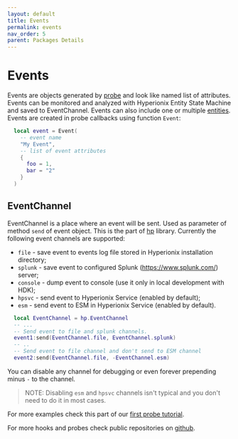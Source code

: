 ```yaml
---
layout: default
title: Events
permalink: events
nav_order: 5
parent: Packages Details
---
```


# Events
Events are objects generated by [probe](probe-details) and look like named list of attributes. Events can be monitored and analyzed with Hyperionix Entity State Machine and saved to EventChannel. Events can also include one or multiple [entities](entities). Events are created in probe callbacks using function `Event`:
```lua
  local event = Event(
    -- event name
    "My Event",
    -- list of event attributes
    {
      foo = 1,
      bar = "2"
    }
  )
```

## EventChannel
EventChannel is a place where an event will be sent. Used as parameter of method `send` of event object. This is the part of [hp](api#hplib) library. Currently the following event channels are supported:
* `file`  - save event to events log file stored in Hyperionix installation directory;
* `splunk` - save event to configured Splunk (https://www.splunk.com/) server;
* `console` - dump event to console (use it only in local development with HDK);
* `hpsvc` - send event to Hyperionix Service (enabled by default);
* `esm` - send event to ESM in Hyperionix Service (enabled by default).
```lua
  local EventChannel = hp.EventChannel
  -- ...
  -- Send event to file and splunk channels. 
  event1:send(EventChannel.file, EventChannel.splunk)
  -- ..
  -- Send event to file channel and don't send to ESM channel
  event2:send(EventChannel.file, -EventChannel.esm)
```
You can disable any channel for debugging or even forever prepending minus `-` to the channel.
> NOTE: Disabling `esm` and `hpsvc` channels isn't typical and you don't need to do it in most cases.

For more examples check this part of our [first probe tutorial](package-3).

For more hooks and probes check public repositories on [github](https://github.com/topics/hyperionix-packages).
